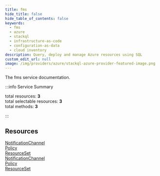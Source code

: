 ```yaml
---
title: fms
hide_title: false
hide_table_of_contents: false
keywords:
  - fms
  - azure
  - stackql
  - infrastructure-as-code
  - configuration-as-data
  - cloud inventory
description: Query, deploy and manage Azure resources using SQL
custom_edit_url: null
image: /img/providers/azure/stackql-azure-provider-featured-image.png
---
```


The fms service documentation.

:::info Service Summary

<div class="row">
<div class="providerDocColumn">
<span>total resources:&nbsp;<b>3</b></span><br />
<span>total selectable resources:&nbsp;<b>3</b></span><br />
<span>total methods:&nbsp;<b>3</b></span><br />
</div>
</div>

:::

## Resources
<div class="row">
<div class="providerDocColumn">
<a href="/providers/azure/fms/NotificationChannel/">NotificationChannel</a><br />
<a href="/providers/azure/fms/Policy/">Policy</a><br />
<a href="/providers/azure/fms/ResourceSet/">ResourceSet</a>
</div>
<div class="providerDocColumn">
<a href="/providers/azure/fms/NotificationChannel/">NotificationChannel</a><br />
<a href="/providers/azure/fms/Policy/">Policy</a><br />
<a href="/providers/azure/fms/ResourceSet/">ResourceSet</a>
</div>
</div>
